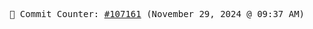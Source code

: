 <p align="center">
    <samp>
        📮 Commit Counter: <a href="https://github.com/Javascript-void0/Javascript-void0/commits/main">#107161</a> (November 29, 2024 @ 09:37 AM)
    </samp>
</p>